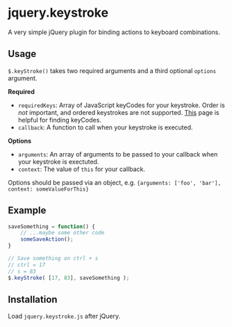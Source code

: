 # jquery.keystroke

A very simple jQuery plugin for binding actions to keyboard combinations.

## Usage

`$.keyStroke()` takes two required arguments and a third optional `options` argument.

**Required**
* `requiredKeys`: Array of JavaScript keyCodes for your keystroke.  Order is *not* important, and ordered keystrokes are not supported.  [This](http://www.w3.org/2002/09/tests/keys.html) page is helpful for finding keyCodes.
* `callback`: A function to call when your keystroke is executed.

**Options**
* `arguments`: An array of arguments to be passed to your callback when your keystroke is exectuted.
* `context`: The value of `this` for your callback.

Options should be passed via an object, e.g. `{arguments: ['foo', 'bar'], context: someValueForThis}`

## Example

```javascript
saveSomething = function() {
	// ...maybe some other code
	someSaveAction();
}

// Save something on ctrl + s
// ctrl = 17
// s = 83
$.keyStroke( [17, 83], saveSomething );
```

## Installation

Load `jquery.keystroke.js` after jQuery.